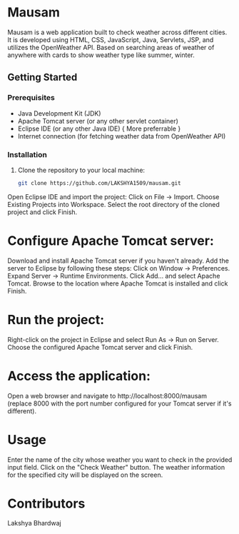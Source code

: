 # Mausam

Mausam is a web application built to check weather across different cities. It is developed using HTML, CSS, JavaScript, Java, Servlets, JSP, and utilizes the OpenWeather API. Based on searching areas of weather of anywhere with cards to show weather type like summer, winter.

## Getting Started

### Prerequisites

- Java Development Kit (JDK)
- Apache Tomcat server (or any other servlet container)
- Eclipse IDE (or any other Java IDE) { More preferrable }
- Internet connection (for fetching weather data from OpenWeather API)

### Installation

1. Clone the repository to your local machine:
   ```bash
   git clone https://github.com/LAKSHYA1509/mausam.git
Open Eclipse IDE and import the project:
Click on File -> Import.
Choose Existing Projects into Workspace.
Select the root directory of the cloned project and click Finish.

# Configure Apache Tomcat server:

Download and install Apache Tomcat server if you haven't already.
Add the server to Eclipse by following these steps:
Click on Window -> Preferences.
Expand Server -> Runtime Environments.
Click Add... and select Apache Tomcat.
Browse to the location where Apache Tomcat is installed and click Finish.

# Run the project:
Right-click on the project in Eclipse and select Run As -> Run on Server.
Choose the configured Apache Tomcat server and click Finish.

# Access the application:
Open a web browser and navigate to http://localhost:8000/mausam (replace 8000 with the port number configured for your Tomcat server if it's different).

# Usage
Enter the name of the city whose weather you want to check in the provided input field.
Click on the "Check Weather" button.
The weather information for the specified city will be displayed on the screen.

# Contributors
Lakshya Bhardwaj
